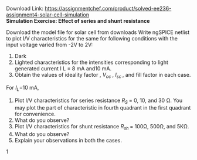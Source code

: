 Download Link: https://assignmentchef.com/product/solved-ee236-assignment4-solar-cell-simulation
<br>
<strong>Simulation Exercise: Effect of series and shunt resistance</strong>

Download the model file for solar cell from downloads Write ngSPICE netlist to plot I/V characteristics for the same for following conditions with the input voltage varied from -2V to 2V:

<ol>

 <li>Dark</li>

 <li>Lighted characteristics for the intensities corresponding to light generated current I L = 8 mA and10 mA.</li>

 <li>Obtain the values of ideality factor , <em>V<sub>oc </sub></em>, <em>I<sub>sc </sub></em>, and fill factor in each case.</li>

</ol>

For <em>I<sub>L</sub></em>=10 mA,

<ol>

 <li>Plot I/V characteristics for series resistance <em>R<sub>S </sub></em>= 0, 10, and 30 Ω. You may plot the part of characteristic in fourth quadrant in the first quadrant for convenience.</li>

 <li>What do you observe?</li>

 <li>Plot I/V characteristics for shunt resistance <em>R<sub>sh </sub></em>= 100Ω, 500Ω, and 5KΩ.</li>

 <li>What do you observe?</li>

 <li>Explain your observations in both the cases.</li>

</ol>

1